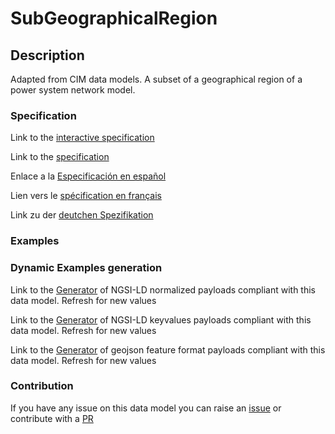 # SubGeographicalRegion

## Description 

Adapted from CIM data models. A subset of a geographical region of a power system network model.
### Specification

Link to the [interactive specification](https://swagger.lab.fiware.org/?url=https://github.com/smart-data-models/dataModel.EnergyCIM/blob/master/SubGeographicalRegion/swagger.yaml)

Link to the [specification](https://github.com/smart-data-models/dataModel.EnergyCIM/blob/master/SubGeographicalRegion/doc/spec.md)

Enlace a la [Especificación en español](https://github.com/smart-data-models/dataModel.EnergyCIM/blob/master/SubGeographicalRegion/doc/spec_ES.md)

Lien vers le [spécification en français](https://github.com/smart-data-models/dataModel.EnergyCIM/blob/master/SubGeographicalRegion/doc/spec_FR.md)

Link zu der [deutchen Spezifikation](https://github.com/smart-data-models/dataModel.EnergyCIM/blob/master/SubGeographicalRegion/doc/spec_DE.md)
### Examples
### Dynamic Examples generation

Link to the [Generator](https://smartdatamodels.org/extra/ngsi-ld_generator_v0.92.php?schemaUrl=https://raw.githubusercontent.com/smart-data-models/dataModel.EnergyCIM/master/SubGeographicalRegion/schema.json&email=info@smartdatamodels.org) of NGSI-LD normalized payloads compliant with this data model. Refresh for new values

Link to the [Generator](https://smartdatamodels.org/extra/ngsi-ld_generator_keyvalues_v0.92.php?schemaUrl=https://raw.githubusercontent.com/smart-data-models/dataModel.EnergyCIM/master/SubGeographicalRegion/schema.json&email=info@smartdatamodels.org) of NGSI-LD keyvalues payloads compliant with this data model. Refresh for new values

Link to the [Generator](https://smartdatamodels.org/extra/geojson_features_generator_v1.0.php?schemaUrl=https://raw.githubusercontent.com/smart-data-models/dataModel.EnergyCIM/master/SubGeographicalRegion/schema.json&email=info@smartdatamodels.org) of geojson feature format payloads compliant with this data model. Refresh for new values
### Contribution

 If you have any issue on this data model you can raise an [issue](https://github.com/smart-data-models/dataModel.EnergyCIM/issues)  or contribute with a [PR](https://github.com/smart-data-models/dataModel.EnergyCIM/pulls)